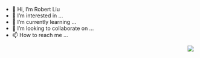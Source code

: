- 👋 Hi, I’m Robert Liu
- 👀 I’m interested in ...
- 🌱 I’m currently learning ...
- 💞️ I’m looking to collaborate on ...
- 📫 How to reach me ...

<img align="right" src="https://github-readme-stats.vercel.app/api?username=liujian891010&show_icons=true&icon_color=0366d6&text_color=24292e&bg_color=ffffff&hide_title=true" />

<!---
liujian891010/liujian891010 is a ✨ special ✨ repository because its `README.md` (this file) appears on your GitHub profile.
You can click the Preview link to take a look at your changes.
--->
